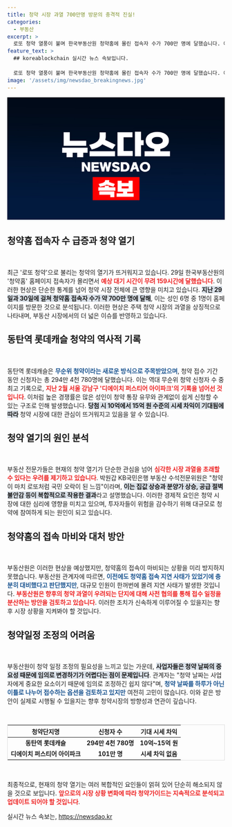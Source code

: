 ```yaml
---
title: 청약 시장 과열 700만명 방문의 충격적 진실!
categories:
  - 부동산
excerpt: >
  로또 청약 열풍이 불며 한국부동산원 청약홈에 몰린 접속자 수가 700만 명에 달했습니다. 이중 약 294만 명이 동탄역 롯데캐슬 청약에 신청하며 역대 최고 경쟁률을 기록, 과열 우려가 커지고 있습니다.
feature_text: >
  ## koreablockchain 실시간 뉴스 속보입니다.

  로또 청약 열풍이 불며 한국부동산원 청약홈에 몰린 접속자 수가 700만 명에 달했습니다. 이중 약 294만 명이 동탄역 롯데캐슬 청약에 신청하며 역대 최고 경쟁률을 기록, 과열 우려가 커지고 있습니다.
image: '/assets/img/newsdao_breakingnews.jpg'
---
```


<p><img src="/assets/img/newsdao_breakingnews.jpg" alt="koreablockchain 속보" /></p>

<h2 data-ke-size="size26">청약홈 접속자 수 급증과 청약 열기</h2>

<p data-ke-size="size16">&nbsp;</p>

<p>최근 '로또 청약'으로 불리는 청약의 열기가 뜨거워지고 있습니다. 29일 한국부동산원의 '청약홈' 홈페이지 접속자가 몰리면서 <b><span style="color: #ee2323;">예상 대기 시간이 무려 159시간에 달했습니다</span></b>. 이러한 현상은 단순한 통계를 넘어 청약 시장 전체에 큰 영향을 미치고 있습니다. <b><span style="background-color: #21538527;">지난 29일과 30일에 걸쳐 청약홈 접속자 수가 약 700만 명에 달해</span></b>, 이는 성인 6명 중 1명이 홈페이지를 방문한 것으로 분석됩니다. 이러한 현상은 주택 청약 시장의 과열을 상징적으로 나타내며, 부동산 시장에서의 더 넓은 이슈를 반영하고 있습니다.</p>

<h2 data-ke-size="size26">동탄역 롯데캐슬 청약의 역사적 기록</h2>

<p data-ke-size="size16">&nbsp;</p>

<p>동탄역 롯데캐슬은 <b><span style="color: #1a5490;">무순위 청약이라는 새로운 방식으로 주목받았으며</span></b>, 청약 접수 기간 동안 신청자는 총 294만 4천 780명에 달했습니다. 이는 역대 무순위 청약 신청자 수 중 최고 기록으로, <b><span style="color: #ee2323;">지난 2월 서울 강남구 '디에이치 퍼스티어 아이파크'의 기록을 넘어선 것입니다</span></b>. 이처럼 높은 경쟁률은 많은 성인이 청약 통장 유무와 관계없이 쉽게 신청할 수 있는 구조로 인해 발생했습니다. <b><span style="background-color: #21538527;">당첨 시 10억에서 15억 원 수준의 시세 차익이 기대됨에 따라</span></b> 청약 시장에 대한 관심이 뜨거워지고 있음을 알 수 있습니다.</p>

<h2 data-ke-size="size26">청약 열기의 원인 분석</h2>

<p data-ke-size="size16">&nbsp;</p>

<p>부동산 전문가들은 현재의 청약 열기가 단순한 관심을 넘어 <b><span style="color: #ee2323;">심각한 시장 과열을 초래할 수 있다는 우려를 제기하고 있습니다</span></b>. 박원갑 KB국민은행 부동산 수석전문위원은 "청약이 마치 로또처럼 국민 오락이 된 느낌"이라며, <b><span style="background-color: #21538527;">이는 집값 상승과 분양가 상승, 공급 절벽 불안감 등이 복합적으로 작용한 결과</span></b>라고 설명했습니다. 이러한 경제적 요인은 청약 시장에 대한 심리에 영향을 미치고 있으며, 투자자들이 위험을 감수하기 위해 대규모로 청약에 참여하게 되는 원인이 되고 있습니다.</p>

<h2 data-ke-size="size26">청약홈의 접속 마비와 대처 방안</h2>

<p data-ke-size="size16">&nbsp;</p>

<p>부동산원은 이러한 현상을 예상했지만, 청약홈의 접속이 마비되는 상황을 미리 방지하지 못했습니다. 부동산원 관계자에 따르면, <b><span style="color: #1a5490;">이전에도 청약홈 접속 지연 사태가 있었기에 충분히 대비했다고 판단했지만</span></b>, 대규모 인원이 한꺼번에 몰려 지연 사태가 발생한 것입니다. <b><span style="color: #ee2323;">부동산원은 향후의 청약 과열이 우려되는 단지에 대해 사전 협의를 통해 접수 일정을 분산하는 방안을 검토하고 있습니다</span></b>. 이러한 조치가 신속하게 이루어질 수 있을지는 향후 시장 상황을 지켜봐야 할 것입니다.</p>

<h2 data-ke-size="size26">청약일정 조정의 어려움</h2>

<p data-ke-size="size16">&nbsp;</p>

<p>부동산원이 청약 일정 조정의 필요성을 느끼고 있는 가운데, <b><span style="background-color: #21538527;">사업자들은 청약 날짜의 중요성 때문에 임의로 변경하기가 어렵다는 점이 문제입니다</span></b>. 관계자는 "청약 날짜는 사업자에게 중요한 요소이기 때문에 임의로 조정하긴 쉽지 않다"며, <b><span style="color: #1a5490;">청약 날짜를 하루가 아닌 이틀로 나누어 접수하는 옵션을 검토하고 있지만</span></b> 여전히 고민이 많습니다. 이와 같은 방안이 실제로 시행될 수 있을지는 향후 청약시장의 방향성과 연관이 깊습니다.</p>

<p data-ke-size="size16">&nbsp;</p>

<table style="width: 100%; border: 1px solid #ddd;">
    <thead>
        <tr>
            <th style="text-align: center;">청약단지명</th>
            <th style="text-align: center;">신청자 수</th>
            <th style="text-align: center;">기대 시세 차익</th>
        </tr>
    </thead>
    <tbody>
        <tr>
            <td style="text-align: center; height: 17px;"><b>동탄역 롯데캐슬</b></td>
            <td style="text-align: center; height: 17px;"><b>294만 4천 780명</b></td>
            <td style="text-align: center; height: 17px;"><b>10억~15억 원</b></td>
        </tr>
        <tr>
            <td style="text-align: center; height: 17px;"><b>디에이치 퍼스티어 아이파크</b></td>
            <td style="text-align: center; height: 17px;"><b>101만 명</b></td>
            <td style="text-align: center; height: 17px;"><b>시세 차익 없음</b></td>
        </tr>
    </tbody>
</table>

<p data-ke-size="size16">&nbsp;</p>

<p>최종적으로, 현재의 청약 열기는 여러 복합적인 요인들이 얽혀 있어 단순히 해소되지 않을 것으로 보입니다. <b><span style="color: #ee2323;">앞으로의 시장 상황 변화에 따라 청약가이드는 지속적으로 분석되고 업데이트 되어야 할 것입니다</span></b>.</p>
실시간 뉴스 속보는, <a href="https://newsdao.kr" rel="dofollow">https://newsdao.kr</a>


